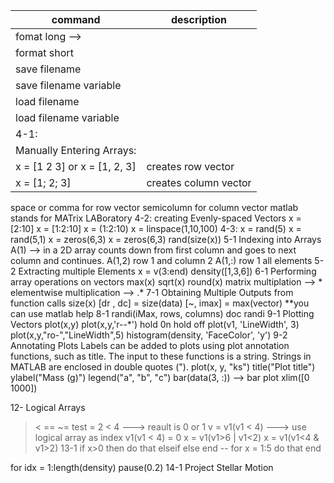 command   | description
---------------| -----------------
fomat long --> | 
format short | 
save filename  |
save filename variable | 
load filename |
load filename variable | 
4-1:|
Manually Entering Arrays: | 
x = [1 2 3] or x = [1, 2, 3] | creates row vector
x = [1; 2; 3]  | creates column vector
space or comma for row vector
semicolumn for column vector
	matlab stands for MATrix LABoratory
4-2:
creating Evenly-spaced Vectors
	x = [2:10]
	x = [1:2:10]
	x = (1:2:10)
	x = linspace(1,10,100)
4-3:
x = rand(5)
x = rand(5,1)
x = zeros(6,3)
x = zeros(6,3)
rand(size(x))
5-1 Indexing into Arrays
A(1) -->  in a 2D array counts down from first column and goes to next column and continues.
A(1,2) row 1 and column 2
A(1,:) row 1 all elements
5-2 Extracting multiple Elements
x = v(3:end)
density([1,3,6])
6-1 Performing array operations on vectors
max(x)
sqrt(x)
round(x)
matrix multiplation --> 		*
elementwise multiplication --> 		.*
7-1 Obtaining Multiple Outputs from function calls
size(x)
[dr , dc] = size(data)
[~, imax] = max(vector)
**you can use matlab help
8-1
randi(iMax, rows, columns)
doc randi
9-1 Plotting Vectors
plot(x,y)
plot(x,y,'r--*')
hold 0n
hold off
plot(v1, 'LineWidth', 3)
plot(x,y,"ro-","LineWidth",5)
histogram(density, 'FaceColor', 'y')
9-2 Annotating Plots
Labels can be added to plots using plot annotation functions, such as title. The input to these functions is a string. Strings in MATLAB are enclosed in double quotes (").
plot(x, y, "ks")
title("Plot title")
ylabel("Mass (g)")
legend("a", "b", "c")
bar(data(3, :))   --> bar plot
xlim([0 1000])

12- Logical Arrays
> < ==  ~=
test  = 2 < 4     ---> reault is 0 or 1
v = v1(v1 < 4)   ---> use logical array as index
v1(v1 < 4) = 0
x = v1(v1>6 | v1<2)
x = v1(v1<4 & v1>2)
13-1
if x>0
	then do that
elseif
else
end
--
for x = 1:5
	do that 
end

for idx = 1:length(density)
pause(0.2)
14-1 Project Stellar Motion
